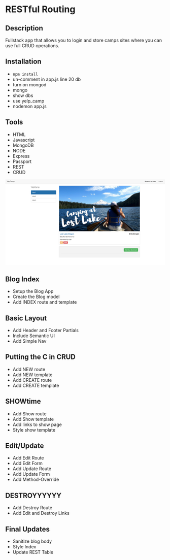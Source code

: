 # RESTful Routing

## Description

Fullstack app that allows you to login and store camps sites where you can use full CRUD operations.

## Installation

- `npm install`
- un-comment in app.js line 20 db
- turn on mongod
- mongo
- show dbs
- use yelp_camp
- nodemon app.js

## Tools

- HTML
- Javascript
- MongoDB
- NODE
- Express
- Passport
- REST
- CRUD

![App ScreenShot](yelpycamp.png)

## Blog Index

- Setup the Blog App
- Create the Blog model
- Add INDEX route and template

## Basic Layout

- Add Header and Footer Partials
- Include Semantic UI
- Add Simple Nav

## Putting the C in CRUD

- Add NEW route
- Add NEW template
- Add CREATE route
- Add CREATE template

## SHOWtime

- Add Show route
- Add Show template
- Add links to show page
- Style show template

## Edit/Update

- Add Edit Route
- Add Edit Form
- Add Update Route
- Add Update Form
- Add Method-Override

## DESTROYYYYYY

- Add Destroy Route
- Add Edit and Destroy Links

## Final Updates

- Sanitize blog body
- Style Index
- Update REST Table
